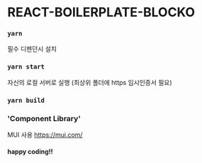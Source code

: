 # REACT-BOILERPLATE-BLOCKO

### `yarn`

필수 디펜던시 설치

### `yarn start`

자신의 로컬 서버로 실행 (최상위 폴더에 https 임시인증서 필요)

### `yarn build`

### 'Component Library'

MUI 사용
https://mui.com/

#### happy coding!!
